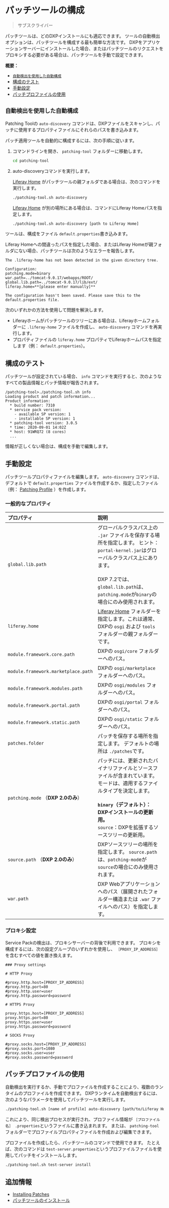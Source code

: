 # パッチツールの構成

> サブスクライバー

パッチツールは、どのDXPインストールにも適応できます。 ツールの自動検出オプションは、パッチツールを構成する最も簡単な方法です。 DXPをアプリケーションサーバーにインストールした場合、またはパッチツールのリクエストをプロキシする必要がある場合は、パッチツールを手動で設定できます。

**概要：**

* [`自動検出を使用した自動構成`](#automatic-configuration-using-auto-discovery)
* [構成のテスト](#testing-the-configuration)
* [手動設定](#manual-configuration)
* [パッチプロファイルの使用](#using-patching-profiles)

<a name="automatic-configuration-using-auto-discovery" />

## `自動検出を使用した自動構成`

Patching Toolの `auto-discovery` コマンドは、DXPファイルをスキャンし、パッチに使用するプロパティファイルにそれらのパスを書き込みます。

パッチ適用ツールを自動的に構成するには、次の手順に従います。

1. コマンドラインを開き、 `patching-tool` フォルダーに移動します。

    ```bash
    cd patching-tool
    ```

1. auto-discoveryコマンドを実行します。

    [Liferay Home](../../reference/liferay-home.md) がパッチツールの親フォルダである場合は、次のコマンドを実行します。

    ```bash
    ./patching-tool.sh auto-discovery
    ```

    [Liferay Home](../../reference/liferay-home.md) が別の場所にある場合は、コマンドにLiferay Homeパスを指定します。

    ```bash
    ./patching-tool.sh auto-discovery [path to Liferay Home]
    ```

ツールは、構成をファイル `default.properties`書き込みます。

Liferay Homeへの間違ったパスを指定した場合、またはLiferay Homeが親フォルダにない場合、パッチツールは次のようなエラーを報告します。

```
The .liferay-home has not been detected in the given directory tree.

Configuration:
patching.mode=binary
war.path=../tomcat-9.0.17/webapps/ROOT/
global.lib.path=../tomcat-9.0.17/lib/ext/
liferay.home=**[please enter manually]**

The configuration hasn't been saved. Please save this to the default.properties file.
```

次のいずれかの方法を使用して問題を解決します。

* Liferayホームがパッチツールのツリーにある場合は、Liferayホームフォルダーに `.liferay-home` ファイルを作成し、 `auto-discovery` コマンドを再実行します。
* プロパティファイルの `liferay.home` プロパティでLiferayホームパスを指定します（例： `default.properties`）。

<a name="testing-the-configuration" />

## 構成のテスト

パッチツールが設定されている場合、 `info` コマンドを実行すると、次のようなすべての製品情報とパッチ情報が報告されます。

```
/patching-tool>./patching-tool.sh info
Loading product and patch information...
Product information:
  * build number: 7310
  * service pack version:
    - available SP version: 1
    - installable SP version: 1
  * patching-tool version: 3.0.5
  * time: 2020-09-01 14:02Z
  * host: 91WRQ72 (8 cores)
  ...
```

情報が正しくない場合は、構成を手動で編集します。

<a name="manual-configuration" />

## 手動設定

パッチツールプロパティファイルを編集します。 `auto-discovery` コマンドは、デフォルトで `default.properties` ファイルを作成するか、指定したファイル（例： [Patching Profile](#using-patching-profiles) ）を作成します。

### 一般的なプロパティ

| プロパティ                               | 説明                                                                                                                                                                     |
|:----------------------------------- |:---------------------------------------------------------------------------------------------------------------------------------------------------------------------- |
| `global.lib.path`                   | グローバルクラスパス上の `.jar` ファイルを保存する場所を指定します。 ヒント：`portal-kernel.jar`はグローバルクラスパス上にあります。<br><br>DXP 7.2では、`global.lib.path`は、`patching.mode`が`binary`の場合にのみ使用されます。 |
| `liferay.home`                      | [Liferay Home](../../reference/liferay-home.md) フォルダーを指定します。これは通常、DXPの `osgi` および `tools` フォルダーの親フォルダーです。                                                              |
| `module.framework.core.path`        | DXPの `osgi/core` フォルダーへのパス。                                                                                                                                            |
| `module.framework.marketplace.path` | DXPの `osgi/marketplace` フォルダーへのパス。                                                                                                                                     |
| `module.framework.modules.path`     | DXPの `osgi/modules` フォルダーへのパス。                                                                                                                                         |
| `module.framework.portal.path`      | DXPの `osgi/portal` フォルダーへのパス。                                                                                                                                          |
| `module.framework.static.path`      | DXPの `osgi/static` フォルダーへのパス。                                                                                                                                          |
| `patches.folder`                    | パッチを保存する場所を指定します。 デフォルトの場所は `./patches`です。                                                                                                                             |
| `patching.mode` （**DXP 2.0のみ**） | パッチには、更新されたバイナリファイルとソースファイルが含まれています。 モードは、適用するファイルタイプを決定します。<br><br> **`binary`（デフォルト）：DXPインストールの更新用。<br>** `source`：DXPを拡張するソースツリーの更新用。               |
| `source.path` （**DXP 2.0のみ**） | DXPソースツリーの場所を指定します。 `source.path`は、`patching-mod`eが`source`の場合にのみ使用されます。                                                                                               |
| `war.path`                          | DXP Webアプリケーションへのパス（展開されたフォルダー構造または `.war` ファイルへのパス）を指定します。                                                                                                            |

### プロキシ設定

Service Packの検出は、プロキシサーバーの背後で利用できます。 プロキシを構成するには、次の設定グループのいずれかを使用し、 `［PROXY_IP_ADDRESS］`を含むすべての値を置き換えます。

```properties
### Proxy settings

# HTTP Proxy

#proxy.http.host=[PROXY_IP_ADDRESS]
#proxy.http.port=80
#proxy.http.user=user
#proxy.http.password=password

# HTTPS Proxy

proxy.https.host=[PROXY_IP_ADDRESS]
proxy.https.port=80
proxy.https.user=user
proxy.https.password=password

# SOCKS Proxy

#proxy.socks.host=[PROXY_IP_ADDRESS]
#proxy.socks.port=1080
#proxy.socks.user=user
#proxy.socks.password=password
```

<a name="using-patching-profiles" />

## パッチプロファイルの使用

自動検出を実行するか、手動でプロファイルを作成することにより、複数のランタイムのプロファイルを作成できます。 DXPランタイムを自動検出するには、次のようなパラメータを使用してパッチツールを実行します。

```bash
./patching-tool.sh [name of profile] auto-discovery [path/to/Liferay Home]
```

これにより、同じ検出プロセスが実行され、プロファイル情報が `［プロファイル名］ .properties`というファイルに書き込まれます。 または、 `patching-tool` フォルダーでプロファイルプロパティファイルを作成および編集できます。

プロファイルを作成したら、パッチツールのコマンドで使用できます。 たとえば、次のコマンドは `test-server.properties`というプロファイルファイルを使用してパッチをインストールします。

```bash
./patching-tool.sh test-server install
```

<a name="additional-information" />

## 追加情報

* [Installing Patches](./installing-patches.md)
* [パッチツールのインストール](./installing-the-patching-tool.md)
